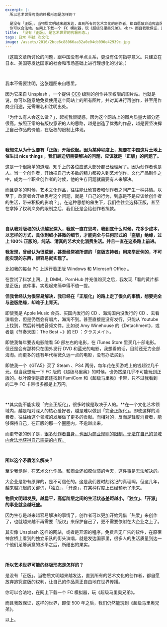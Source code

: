 ```yaml
---
excerpt: |-
  所以艺术世界可能的终极形态是怎样的？

  是没有「正版」。当物质文明越来越发达，直到所有的艺术文化的创作者，都自愿放弃追究盗版的权利，让自己的作品真正自由地在世界传播。  
  你可以合法地，在网上下载一个 FC 模拟器，玩《超级马里奥兄弟》。<br> 而且我敢保证，这样的世界，即使 500 年之后，我们仍然能玩到《超级马里奥兄弟》。
title: 「没有『正版』，是艺术世界的究极形态。」
tags: 日常 科技 次文化
image: /assets/2016/2bce6c88066aa32a0e04cb096e42939c.jpg
---
```


（这篇文章所讨论的问题，跟中国没有半点关系，更没有任何指导意义。只建立在日本、美国等发达国家的社会和市场基础上进行理想化的讨论。）

<br>

我本不需要注明，这张题图来自哪里。

因为它来自 Unsplash ，一个提供 [CC0](https://creativecommons.org/publicdomain/zero/1.0/) 级别的创作共享权限的图片站。也就是说，你可以随意地免费使用这个网站上的所有图片，并对其进行再创作，甚至用作商业用途，无需署名和注明出处。

「为什么有人会这么做？」，起初我很疑惑，因为这个网站上的图片质量大部分还很高。按照正常的有版权意识的人的思路，越是创造了优秀的作品，越是要坚决捍卫自己作品的价值，在版权的限制上体现。

<br>

**我想先从为什么要有「正版」开始说起。因为某种程度上，想要在中国这片土地上催生出 nice things ，我们最迫切需要解决的问题，应该就是「正版」的问题了。**

这是一个很简单的道理，知乎上的各位应该大部分都已经理解了。因为创作者也是人。当一个创作者，开始把自己大多数的精力都投入到艺术创作、文化产品制作之中，成为一个职业创作者的时候，他的生存问题就需要有人来解决。

而且更多的时候，艺术文化作品，往往能让欣赏者和创作者之间产生一种共情。以至于，欣赏者会开始思考这个问题，就是「自己的行为，到底是不是应该给创作者的生活，带来积极的影响？」。在这种思想的催生下，我们往往会选择正版，甚至在拿掉了权利义务的限制之后，我们还是会给创作者捐款。

<br>

**自从我对版权的认识越发深入，我就一直在思考，我到底什么时候，花多少成本，以怎样的方式，具体到细小甚微的细节，才能完全与任何形式的「盗版」绝缘，过上 100% 正版的，纯洁、清真的艺术文化消费生活。并且一直在这条路上前进。**

**我发现，曾经认为很荒诞，甚至经常被所谓的「盗版支持者」用来举反例的，不可能实现的东西，很容易就实现了。**

比如我的每台 PC 上运行着正版 Windows 和 Microsoft Office 。

在尝试了科学上网，上 DMM，PornHub 并充值购买之后，我发现「看的黄片都是正版」这件事，实现起来简单得不值一提。

**但我曾经认为很容易解决，我已经在「正版化」的路上走了很久的事情，想要完全与盗版绝缘，却难于上青天。**

即使我是 Apple Music 会员、买国内发行的 CD 、海淘国内没发行的 CD 、去看演唱会，但是仍然会有唱片，海淘不到。甚至直接是没有发行，只能从 Youtube 上找到，然后转制成音频文件。比如说 Amy Winehouse 的《Detachment》，或者是《节奏天国：The Best +》的 ED ：クラスメイト。

即使我每年要去电影院看 50 部左右的电影，在 iTunes Store 里买几十部电影。但还是会有那种只在国外发行 DVD 和蓝光的电影，我想看的话，目前还无力全部海淘。而更多的还有年代稍微久远一点的电影，没有办法买到。

即使我一个《GTA5》买了 Steam 、PS4 两份，每年花在买游戏上的钱超过几千元。但当我想玩一下 FC 版的《超级马里奥》的时候，也仍然是几乎不可能玩到正版的。秋叶原倒是应该还找到 FamiCom 和《超级马里奥》卡带，只不过我看到的二手 FC 卡带很多都是上万円。

<br>

**其实能不能实现「完全正版化」，很多时候是取决于人的。**在一个文化艺术领域内，越是相对深入的核心爱好者，越是难以做到「完全正版化」。即使这样的消费者，往往给这个领域的发展做了更多的贡献。而相对的，反而是轻度消费者，能够保持自己，在正版的那一个圈圈内，不逾越出来。

而更夸张的例子是，[很多创作者自身，也因为商业规则的限制，无法在自己的领域内合法地获得自己需要的内容。](https://www.zhihu.com/question/26743828/answer/105278173)

<br>

**所以这个矛盾怎么解决？**

至少我觉得，在艺术文化作品，和商业还如胶似漆的今天，这件事是无法解决的。

大企业是带有原罪的，是不可信任的。这是我们要时刻铭记的真理啊。但这几年，越来越兴起的关键词，「独立」、「开源」，在某种程度上已经预示了未来。

**物质文明越发展，越扁平，高低阶层之间的生活状态差距越小，「独立」、「开源」的事业就会越旺盛。**

因为生存是越来越容易解决的事情了，创作者可以更加开始凭借「热爱」来创作了，也就越来越不再需要「版权」来保护自己了，更不需要依附在大企业之上了。

其实像 Unsplash 这样的网站，或者是开源的程序，免费且无广告的软件，在原宿神宫桥上看到的独立乐队的街头演唱，就是发达国家里，很多人的生活质量到达一个他们足够满意的水平之后，所结出的果实。

<br>

**所以艺术世界可能的终极形态是怎样的？**

是没有「正版」。当物质文明越来越发达，直到所有的艺术文化的创作者，都自愿放弃追究盗版的权利，让自己的作品真正自由地在世界传播。

你可以合法地，在网上下载一个 FC 模拟器，玩《超级马里奥兄弟》。

而且我敢保证，这样的世界，即使 500 年之后，我们仍然能玩到《超级马里奥兄弟》。

以上。
